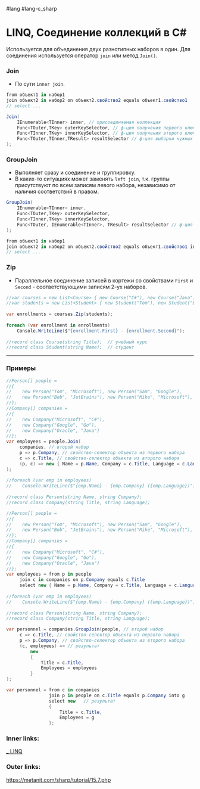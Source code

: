 #lang #lang-c_sharp 

# LINQ, Соединение коллекций в C#

Используется для объединения двух разнотипных наборов в один. 
Для соединения используется оператор `join` или метод `Join()`.

### Join
- По сути `inner join`.

```csharp
from объект1 in набор1
join объект2 in набор2 on объект2.свойство2 equals объект1.свойство1
// select ...
```

```csharp
Join(
	IEnumerable<TInner> inner, // присоединяемая коллекция
    Func<TOuter,TKey> outerKeySelector, // ф-ция получения первого ключа
    Func<TInner,TKey> innerKeySelector, // ф-ция получения второго ключа
    Func<TOuter,TInner,TResult> resultSelector // ф-ция выборки нужных данных из 2-ух записей (заменяет select)
);
```

### GroupJoin
- Выполняет сразу и соединение и группировку.
- В каких-то ситуациях может заменять `left join`, т.к. группы присутствуют по всем записям левого набора, независимо от наличия соответствий в правом.

```csharp
GroupJoin(
	IEnumerable<TInner> inner, 
	Func<TOuter,TKey> outerKeySelector, 
	Func<TInner,TKey> innerKeySelector, 
	Func<TOuter, IEnumerable<TInner>, TResult> resultSelector // ф-ция получения результата из внутренней записи и набора внешних, которые ей соответствуют
);
```

```csharp
from объект1 in набор1
join объект2 in набор2 on объект2.свойство2 equals объект1.свойство1 into g // добавляется набор объектов2 - g
// select ...
```

### Zip
- Параллельное соединение записей в кортежи со свойствами `First` и `Second` - соответствующими записям 2-ух наборов.

```csharp
//var courses = new List<Course> { new Course("C#"), new Course("Java") };
//var students = new List<Student> { new Student("Tom"), new Student("Bob") };
 
var enrollments = courses.Zip(students);
 
foreach (var enrollment in enrollments)
    Console.WriteLine($"{enrollment.First} - {enrollment.Second}");
 
//record class Course(string Title);  // учебный курс
//record class Student(string Name);  // студент
```

---
### Примеры

```csharp
//Person[] people =
//{
//    new Person("Tom", "Microsoft"), new Person("Sam", "Google"),
//    new Person("Bob", "JetBrains"), new Person("Mike", "Microsoft"),
//};
//Company[] companies =
//{
//    new Company("Microsoft", "C#"),
//    new Company("Google", "Go"),
//    new Company("Oracle", "Java")
//};
var employees = people.Join(
	 companies, // второй набор
	 p => p.Company, // свойство-селектор объекта из первого набора
	 c => c.Title, // свойство-селектор объекта из второго набора
	 (p, c) => new { Name = p.Name, Company = c.Title, Language = c.Language } // результат
);
 
//foreach (var emp in employees)
//    Console.WriteLine($"{emp.Name} - {emp.Company} ({emp.Language})");
 
//record class Person(string Name, string Company);
//record class Company(string Title, string Language);
```

```csharp
//Person[] people =
//{
//    new Person("Tom", "Microsoft"), new Person("Sam", "Google"),
//    new Person("Bob", "JetBrains"), new Person("Mike", "Microsoft"),
//};
//Company[] companies =
//{
//    new Company("Microsoft", "C#"),
//    new Company("Google", "Go"),
//    new Company("Oracle", "Java")
//};
var employees = from p in people
	 join c in companies on p.Company equals c.Title
	 select new { Name = p.Name, Company = c.Title, Language = c.Language };
 
//foreach (var emp in employees)
//    Console.WriteLine($"{emp.Name} - {emp.Company} ({emp.Language})");
 
//record class Person(string Name, string Company);
//record class Company(string Title, string Language);
```

```csharp
var personnel = companies.GroupJoin(people, // второй набор
	 c => c.Title, // свойство-селектор объекта из первого набора
	 p => p.Company, // свойство-селектор объекта из второго набора
	 (c, employees) => // результат
		 new   
		 {
			 Title = c.Title,
			 Employees = employees
		 }
);
```

```csharp
var personnel = from c in companies
                join p in people on c.Title equals p.Company into g
                select new   // результат
                {
                    Title = c.Title,
                    Employees = g
                };
```


### Inner links:
[_ LINQ](1.%20Languages/C-sharp/Базы%20данных/LINQ/_%20LINQ.md)

### Outer links:
https://metanit.com/sharp/tutorial/15.7.php